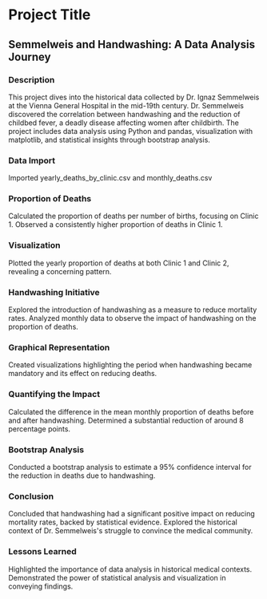 # Project Title
## Semmelweis and Handwashing: A Data Analysis Journey
### Description
This project dives into the historical data collected by Dr. Ignaz Semmelweis at the Vienna General Hospital in the mid-19th century. Dr. Semmelweis discovered the correlation between handwashing and the reduction of childbed fever, a deadly disease affecting women after childbirth. The project includes data analysis using Python and pandas, visualization with matplotlib, and statistical insights through bootstrap analysis.

### Data Import

Imported yearly_deaths_by_clinic.csv and monthly_deaths.csv

### Proportion of Deaths

Calculated the proportion of deaths per number of births, focusing on Clinic 1.
Observed a consistently higher proportion of deaths in Clinic 1.

### Visualization

Plotted the yearly proportion of deaths at both Clinic 1 and Clinic 2, revealing a concerning pattern.

### Handwashing Initiative

Explored the introduction of handwashing as a measure to reduce mortality rates.
Analyzed monthly data to observe the impact of handwashing on the proportion of deaths.

### Graphical Representation

Created visualizations highlighting the period when handwashing became mandatory and its effect on reducing deaths.

### Quantifying the Impact

Calculated the difference in the mean monthly proportion of deaths before and after handwashing.
Determined a substantial reduction of around 8 percentage points.

### Bootstrap Analysis

Conducted a bootstrap analysis to estimate a 95% confidence interval for the reduction in deaths due to handwashing.

### Conclusion

Concluded that handwashing had a significant positive impact on reducing mortality rates, backed by statistical evidence.
Explored the historical context of Dr. Semmelweis's struggle to convince the medical community.

### Lessons Learned

Highlighted the importance of data analysis in historical medical contexts.
Demonstrated the power of statistical analysis and visualization in conveying findings.
